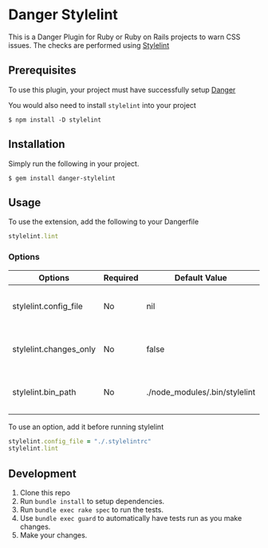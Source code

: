 # Danger Stylelint

This is a Danger Plugin for Ruby or Ruby on Rails projects to warn CSS issues. The checks are performed using [Stylelint](https://stylelint.io/)

## Prerequisites

To use this plugin, your project must have successfully setup [Danger](https://danger.systems/guides/getting_started.html)

You would also need to install `stylelint` into your project

    $ npm install -D stylelint

## Installation

Simply run the following in your project.

    $ gem install danger-stylelint


## Usage

To use the extension, add the following to your Dangerfile

```ruby
stylelint.lint
```

### Options

| Options               	| Required 	| Default Value                 	| Description                                	|
|-----------------------	|----------	|-------------------------------	|--------------------------------------------	|
| stylelint.config_file 	| No       	| nil                           	| Path to a Stylelint configuration file.    	|
| stylelint.changes_only   	| No       	| false                         	| Comment only on changed lines              	|
| stylelint.bin_path    	| No       	| ./node_modules/.bin/stylelint 	| Path to the node installation of Stylelint 	|

To use an option, add it before running stylelint

```ruby
stylelint.config_file = "./.stylelintrc"
stylelint.lint
```

## Development

1. Clone this repo
2. Run `bundle install` to setup dependencies.
3. Run `bundle exec rake spec` to run the tests.
4. Use `bundle exec guard` to automatically have tests run as you make changes.
5. Make your changes.
